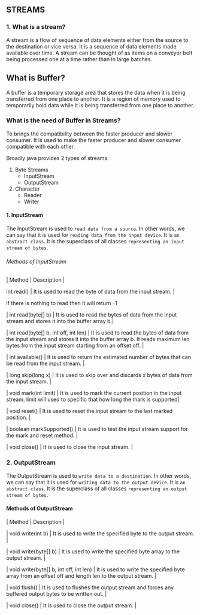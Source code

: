 ## STREAMS
 
### 1. What is a stream?

A stream is a flow of  sequence of data elements either from the source to the destination or vice versa. It is a sequence of data elements made available over time. A stream can be thought of as items on a conveyor belt being processed one at a time rather than in large batches.

## What is Buffer?

A buffer is a temporary storage area that stores the data when it is being transferred from one place to another. It is a region of memory used to temporarily hold data while it is being transferred from one place to another.

### What is the need of Buffer in Streams?

To brings the compatibility between the faster producer and slower consumer. It is used to make the faster producer and slower consumer compatible with each other.

Broadly java provides 2 types of streams:

1. Byte Streams
    - InputStream
    - OutputStream
2. Character 
    - Reader
    - Writer



#### 1. InputStream

The InputStream is used to `read data from a source`. In other words, we can say that it is used for `reading data from the input device`. It is `an abstract class`. It is the superclass of all classes `representing an input stream of bytes`.

###### Methods of InputStream

| Method | Description |

 int read() | It is used to read the byte of data from the input stream. |

if there is nothing to read then it will return -1 

| int read(byte[] b) | It is used to read the bytes of data from the input stream and stores it into the buffer array b.|


| int read(byte[] b, int off, int len) | It is used to read the bytes of data from the input stream and stores it into the buffer array b. It reads maximum len bytes from the input stream starting from an offset off. |

| int available() | It is used to return the estimated number of bytes that can be read from the input stream. |

| long skip(long x) | It is used to skip over and discards x bytes of data from the input stream. |

| void mark(int limit) | It is used to mark the current position in the input stream. limit will used to specific that how long the mark is supported|

| void reset() | It is used to reset the input stream to the last marked position. |

| boolean markSupported() | It is used to test the input stream support for the mark and reset method. |

| void close() | It is used to close the input stream. |


### 2. OutputStream

The OutputStream is used to `write data to a destination`. In other words, we can say that it is used for `writing data to the output device`. It is `an abstract class`. It is the superclass of all classes `representing an output stream of bytes`.



#### Methods of OutputStream

| Method | Description |


| void write(int b) | It is used to write the specified byte to the output stream. |

| void write(byte[] b) | It is used to write the specified byte array to the output stream. |


| void write(byte[] b, int off, int len) | It is used to write the specified byte array from an offset off and length len to the output stream. |


| void flush() | It is used to flushes the output stream and forces any buffered output bytes to be written out. |

| void close() | It is used to close the output stream. |

